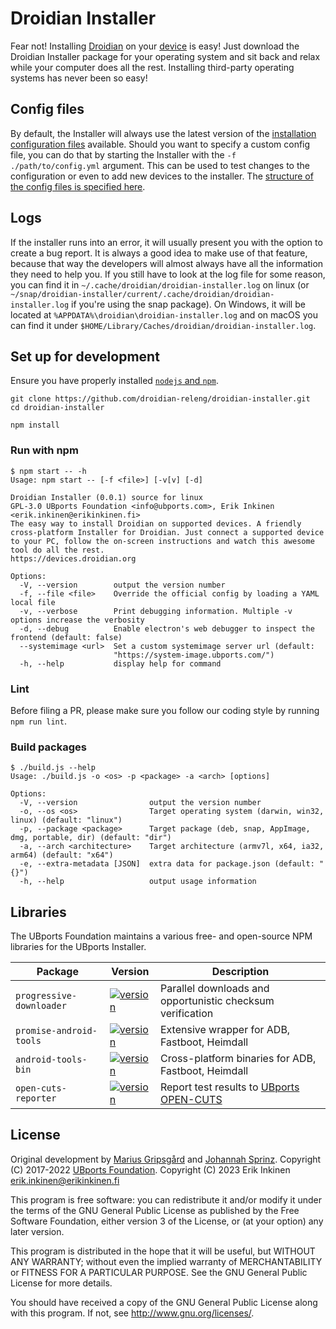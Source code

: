 # Droidian Installer 

Fear not! Installing [Droidian](https://droidian.org) on your [device](https://devices.droidian.org) is easy! Just download the Droidian Installer package for your operating system and sit back and relax while your computer does all the rest. Installing third-party operating systems has never been so easy!

## Config files

By default, the Installer will always use the latest version of the [installation configuration files](https://github.com/droidian-devices/installer-configs) available. Should you want to specify a custom config file, you can do that by starting the Installer with the `-f ./path/to/config.yml` argument. This can be used to test changes to the configuration or even to add new devices to the installer. The [structure of the config files is specified here](https://github.com/droidian-devices/installer-configs#readme).

## Logs

If the installer runs into an error, it will usually present you with the option to create a bug report. It is always a good idea to make use of that feature, because that way the developers will almost always have all the information they need to help you. If you still have to look at the log file for some reason, you can find it in `~/.cache/droidian/droidian-installer.log` on linux (or `~/snap/droidian-installer/current/.cache/droidian/droidian-installer.log` if you're using the snap package). On Windows, it will be located at `%APPDATA%\droidian\droidian-installer.log` and on macOS you can find it under `$HOME/Library/Caches/droidian/droidian-installer.log`.

## Set up for development

Ensure you have properly installed [`nodejs` and `npm`](https://nodejs.org/en/download/package-manager/).

```
git clone https://github.com/droidian-releng/droidian-installer.git
cd droidian-installer

npm install
```

### Run with npm

```
$ npm start -- -h
Usage: npm start -- [-f <file>] [-v[v] [-d]

Droidian Installer (0.0.1) source for linux
GPL-3.0 UBports Foundation <info@ubports.com>, Erik Inkinen <erik.inkinen@erikinkinen.fi>
The easy way to install Droidian on supported devices. A friendly cross-platform Installer for Droidian. Just connect a supported device to your PC, follow the on-screen instructions and watch this awesome tool do all the rest.
https://devices.droidian.org

Options:
  -V, --version        output the version number
  -f, --file <file>    Override the official config by loading a YAML local file
  -v, --verbose        Print debugging information. Multiple -v options increase the verbosity
  -d, --debug          Enable electron's web debugger to inspect the frontend (default: false)
  --systemimage <url>  Set a custom systemimage server url (default:
                       "https://system-image.ubports.com/")
  -h, --help           display help for command
```

### Lint

Before filing a PR, please make sure you follow our coding style by running `npm run lint`.

### Build packages

```
$ ./build.js --help
Usage: ./build.js -o <os> -p <package> -a <arch> [options]

Options:
  -V, --version                output the version number
  -o, --os <os>                Target operating system (darwin, win32, linux) (default: "linux")
  -p, --package <package>      Target package (deb, snap, AppImage, dmg, portable, dir) (default: "dir")
  -a, --arch <architecture>    Target architecture (armv7l, x64, ia32, arm64) (default: "x64")
  -e, --extra-metadata [JSON]  extra data for package.json (default: "{}")
  -h, --help                   output usage information
```

## Libraries

The UBports Foundation maintains a various free- and open-source NPM libraries for the UBports Installer.

| Package                  | Version                                                                                                             | Description                                                            |
| ------------------------ | ------------------------------------------------------------------------------------------------------------------- | ---------------------------------------------------------------------- |
| `progressive-downloader` | [![version](https://shields.io/npm/v/progressive-downloader)](https://www.npmjs.com/package/progressive-downloader) | Parallel downloads and opportunistic checksum verification             |
| `promise-android-tools`  | [![version](https://shields.io/npm/v/promise-android-tools)](https://www.npmjs.com/package/promise-android-tools)   | Extensive wrapper for ADB, Fastboot, Heimdall                          |
| `android-tools-bin`      | [![version](https://shields.io/npm/v/android-tools-bin)](https://www.npmjs.com/package/android-tools-bin)           | Cross-platform binaries for ADB, Fastboot, Heimdall                    |
| `open-cuts-reporter`     | [![version](https://shields.io/npm/v/open-cuts-reporter)](https://www.npmjs.com/package/open-cuts-reporter)         | Report test results to [UBports OPEN-CUTS](https://www.open-cuts.org/) |

## License

Original development by [Marius Gripsgård](http://mariogrip.com/) and [Johannah Sprinz](https://spri.nz). Copyright (C) 2017-2022 [UBports Foundation](https://ubports.com). Copyright (C) 2023 Erik Inkinen <erik.inkinen@erikinkinen.fi>

This program is free software: you can redistribute it and/or modify it under the terms of the GNU General Public License as published by the Free Software Foundation, either version 3 of the License, or (at your option) any later version.

This program is distributed in the hope that it will be useful, but WITHOUT ANY WARRANTY; without even the implied warranty of MERCHANTABILITY or FITNESS FOR A PARTICULAR PURPOSE. See the GNU General Public License for more details.

You should have received a copy of the GNU General Public License along with this program. If not, see <http://www.gnu.org/licenses/>.
